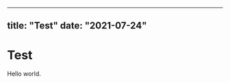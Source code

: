 
---
title: "Test"
date: "2021-07-24"
---

# Test

Hello world.



<!--stackedit_data:
eyJoaXN0b3J5IjpbMTgwNzk0MTg3MSwtMTAxNTg2NDA2NSwtMz
Y3MjAxMzkyXX0=
-->